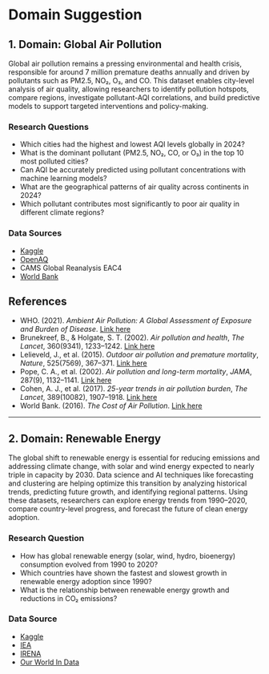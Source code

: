 # Domain Suggestion

## 1. Domain: Global Air Pollution

Global air pollution remains a pressing environmental and health crisis,
responsible for around 7 million premature deaths annually and driven by
pollutants such as PM2.5, NO₂, O₃, and CO. This dataset enables city-level
analysis of air quality, allowing researchers to identify pollution hotspots,
compare regions, investigate pollutant-AQI correlations, and build predictive
models to support targeted interventions and policy-making.

### Research Questions

- Which cities had the highest and lowest AQI levels globally in 2024?
- What is the dominant pollutant (PM2.5, NO₂, CO, or O₃) in the top 10 most
  polluted cities?
- Can AQI be accurately predicted using pollutant concentrations with machine
  learning models?
- What are the geographical patterns of air quality across continents in 2024?
- Which pollutant contributes most significantly to poor air quality in
  different climate regions?

### Data Sources

- [Kaggle](https://www.kaggle.com/datasets/sazidthe1/global-air-pollution-data/code)  
- [OpenAQ](https://openaq.org)  
- CAMS Global Reanalysis EAC4  
- [World Bank](https://databank.worldbank.org)

## References

- WHO. (2021). *Ambient Air Pollution: A Global Assessment of Exposure and
  Burden of Disease*.
[Link here](https://www.who.int/publications/i/item/9789241511353)  
- Brunekreef, B., & Holgate, S. T. (2002). *Air pollution and health*,
  *The Lancet*, 360(9341), 1233–1242.
  [Link here](https://doi.org/10.1016/S0140-6736(02)11274-8)  
- Lelieveld, J., et al. (2015). *Outdoor air pollution and premature mortality*,
  *Nature*, 525(7569), 367–371.
  [Link here](https://doi.org/10.1038/nature15371)  
- Pope, C. A., et al. (2002). *Air pollution and long-term mortality*, *JAMA*,
  287(9), 1132–1141.
  [Link here](https://doi.org/10.1001/jama.287.9.1132)  
- Cohen, A. J., et al. (2017). *25-year trends in air pollution burden*,
  *The Lancet*, 389(10082), 1907–1918.
  [Link here](https://doi.org/10.1016/S0140-6736(17)30505-6)  
- World Bank. (2016). *The Cost of Air Pollution*.
  [Link here](https://openknowledge.worldbank.org/handle/10986/25013)

---

## 2. Domain: Renewable Energy

The global shift to renewable energy is essential for reducing emissions and
addressing climate change, with solar and wind energy expected to nearly triple
in capacity by 2030. Data science and AI techniques like forecasting and
clustering are helping optimize this transition by analyzing historical trends,
predicting future growth, and identifying regional patterns. Using these
datasets, researchers can explore energy trends from 1990–2020, compare
country-level progress, and forecast the future of clean energy adoption.

### Research Question

- How has global renewable energy (solar, wind, hydro, bioenergy) consumption
  evolved from 1990 to 2020?
- Which countries have shown the fastest and slowest growth in renewable energy
  adoption since 1990?
- What is the relationship between renewable energy growth and reductions in
  CO₂ emissions?

### Data Source

- [Kaggle](https://www.kaggle.com/code/mehmetisik/02-the-evolution-of-modern-renewable-energy/notebook)  
- [IEA](https://www.iea.org/)  
- [IRENA](https://www.irena.org/Statistics)  
- [Our World In Data](https://ourworldindata.org/energy)
